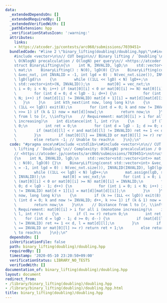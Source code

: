 ```yaml
---
data:
  _extendedDependsOn: []
  _extendedRequiredBy: []
  _extendedVerifiedWith: []
  _pathExtension: hpp
  _verificationStatusIcon: ':warning:'
  attributes:
    links:
    - https://atcoder.jp/contests/arc060/submissions/7039451>
  bundledCode: "#line 2 \"binary_lifting(doubling)/doubling.hpp\"\n#include <cstdlib>\n\
    #include <vector>\n\n// CUT begin\n// Binary lifting / `Doubling`\n// Complexity:\
    \ O(NlogN) precalculation / O(logN) per query\n// <https://atcoder.jp/contests/arc060/submissions/7039451>\n\
    struct BinaryLifting\n{\n    int N, INVALID, lgD;\n    std::vector<std::vector<int>>\
    \ mat;\n    BinaryLifting() : N(0), lgD(0) {}\n    BinaryLifting(const std::vector<int>\
    \ &vec_nxt, int INVALID = -1, int lgd = 0) : N(vec_nxt.size()), INVALID(INVALID),\
    \ lgD(lgd)\n    {\n        while ((1LL << lgD) < N) lgD++;\n        mat.assign(lgD,\
    \ std::vector<int>(N, INVALID));\n        mat[0] = vec_nxt;\n        for (int\
    \ i = 0; i < N; i++) if (mat[0][i] < 0 or mat[0][i] >= N) mat[0][i] = INVALID;\n\
    \        for (int d = 0; d < lgD - 1; d++) {\n            for (int i = 0; i <\
    \ N; i++) if (mat[d][i] != INVALID) mat[d + 1][i] = mat[d][mat[d][i]];\n     \
    \   }\n    }\n    int kth_next(int now, long long k)\n    {\n        if (k >=\
    \ (1LL << lgD)) exit(8);\n        for (int d = 0; k and now != INVALID; d++, k\
    \ >>= 1) if (k & 1) now = mat[d][now];\n        return now;\n    }\n\n    // Distance\
    \ from l to [r, \\infty)\n    // Requirement: mat[0][i] > i for all i (monotone\
    \ increasing)\n    int distance(int l, int r)\n    {\n        if (l >= r) return\
    \ 0;\n        int ret = 0;\n        for (int d = lgD - 1; d >= 0; d--) {\n   \
    \         if (mat[d][l] < r and mat[d][l] != INVALID) ret += 1 << d, l = mat[d][l];\n\
    \        }\n        if (mat[0][l] == INVALID or mat[0][l] >= r) return ret + 1;\n\
    \        else return -1; // Unable to reach\n    }\n};\n"
  code: "#pragma once\n#include <cstdlib>\n#include <vector>\n\n// CUT begin\n// Binary\
    \ lifting / `Doubling`\n// Complexity: O(NlogN) precalculation / O(logN) per query\n\
    // <https://atcoder.jp/contests/arc060/submissions/7039451>\nstruct BinaryLifting\n\
    {\n    int N, INVALID, lgD;\n    std::vector<std::vector<int>> mat;\n    BinaryLifting()\
    \ : N(0), lgD(0) {}\n    BinaryLifting(const std::vector<int> &vec_nxt, int INVALID\
    \ = -1, int lgd = 0) : N(vec_nxt.size()), INVALID(INVALID), lgD(lgd)\n    {\n\
    \        while ((1LL << lgD) < N) lgD++;\n        mat.assign(lgD, std::vector<int>(N,\
    \ INVALID));\n        mat[0] = vec_nxt;\n        for (int i = 0; i < N; i++) if\
    \ (mat[0][i] < 0 or mat[0][i] >= N) mat[0][i] = INVALID;\n        for (int d =\
    \ 0; d < lgD - 1; d++) {\n            for (int i = 0; i < N; i++) if (mat[d][i]\
    \ != INVALID) mat[d + 1][i] = mat[d][mat[d][i]];\n        }\n    }\n    int kth_next(int\
    \ now, long long k)\n    {\n        if (k >= (1LL << lgD)) exit(8);\n        for\
    \ (int d = 0; k and now != INVALID; d++, k >>= 1) if (k & 1) now = mat[d][now];\n\
    \        return now;\n    }\n\n    // Distance from l to [r, \\infty)\n    //\
    \ Requirement: mat[0][i] > i for all i (monotone increasing)\n    int distance(int\
    \ l, int r)\n    {\n        if (l >= r) return 0;\n        int ret = 0;\n    \
    \    for (int d = lgD - 1; d >= 0; d--) {\n            if (mat[d][l] < r and mat[d][l]\
    \ != INVALID) ret += 1 << d, l = mat[d][l];\n        }\n        if (mat[0][l]\
    \ == INVALID or mat[0][l] >= r) return ret + 1;\n        else return -1; // Unable\
    \ to reach\n    }\n};\n"
  dependsOn: []
  isVerificationFile: false
  path: binary_lifting(doubling)/doubling.hpp
  requiredBy: []
  timestamp: '2020-05-10 23:20:50+09:00'
  verificationStatus: LIBRARY_NO_TESTS
  verifiedWith: []
documentation_of: binary_lifting(doubling)/doubling.hpp
layout: document
redirect_from:
- /library/binary_lifting(doubling)/doubling.hpp
- /library/binary_lifting(doubling)/doubling.hpp.html
title: binary_lifting(doubling)/doubling.hpp
---
```

